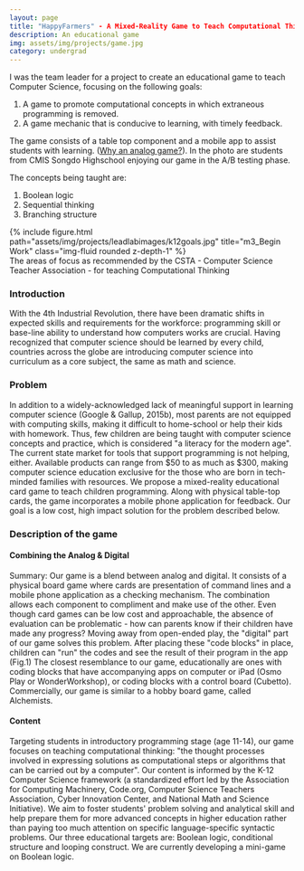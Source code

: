 ```yaml
---
layout: page
title: "HappyFarmers" - A Mixed-Reality Game to Teach Computational Thinking
description: An educational game
img: assets/img/projects/game.jpg
category: undergrad
---
```


I was the team leader for a project to create an educational game to teach Computer Science, focusing on the following goals:
<ol>
<li>A game to promote computational concepts in which extraneous programming is removed. </li>
<li>A game mechanic that is conducive to learning, with timely feedback.</li> 
</ol>
The game consists of a table top component and a mobile app to assist students with learning. (<a href="https://books.google.com/books?hl=en&lr=&id=TPoGEAAAQBAJ&oi=fnd&pg=PA204&ots=E-0ZKcHbos&sig=M4hAWp_Kho6wrqlu94U2becgwBA#v=onepage&q&f=false">Why an analog game?</a>). In the photo are students from CMIS Songdo Highschool enjoying our game in the A/B testing phase.

The concepts being taught are: 
<ol>
 <li>Boolean logic</li>
 <li>Sequential thinking </li>
 <li>Branching structure </li>
</ol>

<div class="row">
    <div class="col-sm mt-3 mt-md-0">
        {% include figure.html path="assets/img/projects/leadlabimages/k12goals.jpg" title="m3_Begin Work" class="img-fluid rounded z-depth-1" %}
    </div>
</div>
<div class="caption">
    The areas of focus as recommended by the CSTA - Computer Science Teacher Association - for teaching Computational Thinking
</div>

<h3>Introduction</h3> 
With the 4th Industrial Revolution, there have been dramatic shifts in expected skills and requirements for the workforce: programming skill or base-line ability to understand how computers works are crucial. Having recognized that computer science should be learned by every child, countries across the globe are introducing computer science into curriculum as a core subject, the same as math and science. 
<h3>Problem</h3>
<p>In addition to a widely-acknowledged lack of meaningful support in learning computer science (Google & Gallup, 2015b), most parents are not equipped with computing skills, making it difficult to home-school or help their kids with homework. Thus, few children are being taught with computer science concepts and practice, which is considered "a literacy for the modern age".
The current state market for tools that support programming is not helping, either. Available products can range from $50 to as much as $300, making computer science education exclusive for the those who are born in tech-minded families with resources. 
We propose a mixed-reality educational card game to teach children programming. Along with physical table-top cards, the game incorporates a mobile phone application for feedback. Our goal is a low cost, high impact solution for the problem described below. </p>
<h3>Description of the game</h3>
<h4> Combining the Analog & Digital </h4>
<p>Summary: Our game is a blend between analog and digital. It consists of a physical board game where cards are presentation of command lines and a mobile phone application as a checking mechanism. The combination allows each component to compliment and make use of the other. Even though card games can be low cost and approachable, the absence of evaluation can be problematic - how can parents know if their children have made any progress? Moving away from open-ended play, the "digital" part of our game solves this problem. After placing these "code blocks" in place, children can "run" the codes and see the result of their program in the app (Fig.1)
The closest resemblance to our game, educationally are ones with coding blocks that have accompanying apps on computer or iPad (Osmo Play or WonderWorkshop), or coding blocks with a control board (Cubetto). Commercially, our game is similar to a hobby board game, called Alchemists.</p>
<h4>Content</h4>
<p>Targeting students in introductory programming stage (age 11-14), our game focuses on teaching computational thinking: "the thought processes involved in expressing solutions as computational steps or algorithms that can be carried out by a computer". Our content is informed by the K-12 Computer Science framework (a standardized effort led by the Association for Computing Machinery, Code.org, Computer Science Teachers Association, Cyber Innovation Center, and National Math and Science Initiative). We aim to foster students' problem solving and analytical skill and help prepare them for more advanced concepts in higher education rather than paying too much attention on specific language-specific syntactic problems.
Our three educational targets are: Boolean logic, conditional structure and looping construct. We are currently developing a mini-game on Boolean logic.</p>
